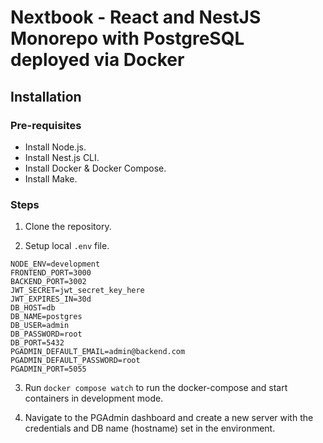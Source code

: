 # Nextbook - React and NestJS Monorepo with PostgreSQL deployed via Docker

## Installation

### Pre-requisites

- Install Node.js.
- Install Nest.js CLI.
- Install Docker & Docker Compose.
- Install Make.

### Steps

1. Clone the repository.

2. Setup local `.env` file.

```
NODE_ENV=development
FRONTEND_PORT=3000
BACKEND_PORT=3002
JWT_SECRET=jwt_secret_key_here
JWT_EXPIRES_IN=30d
DB_HOST=db
DB_NAME=postgres
DB_USER=admin
DB_PASSWORD=root
DB_PORT=5432
PGADMIN_DEFAULT_EMAIL=admin@backend.com
PGADMIN_DEFAULT_PASSWORD=root
PGADMIN_PORT=5055
```

3. Run `docker compose watch` to run the docker-compose and start containers in development mode.

4. Navigate to the PGAdmin dashboard and create a new server with the credentials and DB name (hostname) set in the environment.
